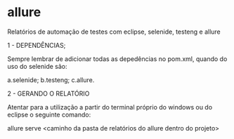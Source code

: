 # allure
Relatórios de automação de testes com eclipse, selenide, testeng e allure

1 - DEPENDÊNCIAS;

  Sempre lembrar de adicionar todas as depedências no pom.xml, quando do uso do selenide são:
  
  a.selenide;
  b.testeng;
  c.allure.
  
2 - GERANDO O RELATÓRIO

  Atentar para a utilização a partir do terminal próprio do windows ou do eclipse o seguinte comando:
  
  allure serve <caminho da pasta de relatórios do allure dentro do projeto>
  


  

  
  
  
